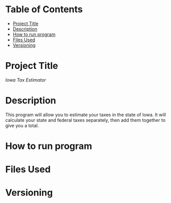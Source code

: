 # Table of Contents
- [Project Title](#Project-Title)
- [Description](#Description)
- [How to run program](#How-to-run-program)
- [Files Used](#Files-Used)
- [Versioning](#Versioning)
# Project Title
*Iowa Tax Estimator*
# Description
This program will allow you to estimate your taxes in the state of Iowa. It will calculate your state and federal taxes separately, then add them together to give you a total.
# How to run program
# Files Used
# Versioning
